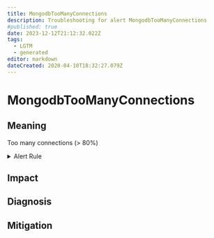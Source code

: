 ```yaml
---
title: MongodbTooManyConnections
description: Troubleshooting for alert MongodbTooManyConnections
#published: true
date: 2023-12-12T21:12:32.022Z
tags: 
  - LGTM
  - generated
editor: markdown
dateCreated: 2020-04-10T18:32:27.079Z
---
```


# MongodbTooManyConnections

## Meaning
[//]: # "Short paragraph that explains what the alert means"
Too many connections (> 80%)

<details>
  <summary>Alert Rule</summary>

{{% rule "mongodb/dcu-mongodb-exporter.yml" "MongodbTooManyConnections" %}}

<!-- Rule when generated

```yaml
alert: MongodbTooManyConnections
expr: avg by(instance) (rate(mongodb_connections{state="current"}[1m])) / avg by(instance) (sum (mongodb_connections) by (instance)) * 100 > 80
for: 2m
labels:
    severity: warning
annotations:
    summary: MongoDB too many connections (instance {{ $labels.instance }})
    description: |-
        Too many connections (> 80%)
          VALUE = {{ $value }}
          LABELS = {{ $labels }}
    runbook: https://github.com/srerun/prometheus-alerts/blob/main/content/runbooks/dcu-mongodb-exporter/MongodbTooManyConnections.md

```

-->

</details>


## Impact
[//]: # "What could / will happen if the alert is not addressed"



## Diagnosis
[//]: # "Steps to take to identify the cause of the problem"



## Mitigation
[//]: # "The steps necessary to resolve the alert"
